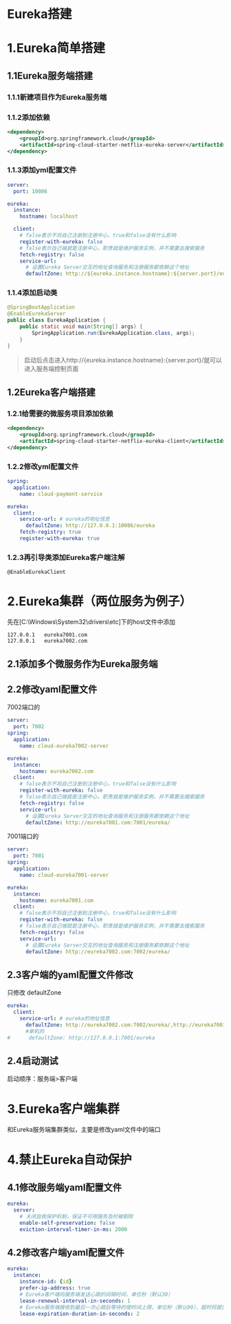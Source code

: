 # Eureka搭建

# 1.Eureka简单搭建

## 1.1Eureka服务端搭建

### 1.1.1新建项目作为Eureka服务端

### 1.1.2添加依赖
```xml
<dependency>
    <groupId>org.springframework.cloud</groupId>
    <artifactId>spring-cloud-starter-netflix-eureka-server</artifactId>
</dependency>
```

### 1.1.3添加yml配置文件
```yaml
server:
  port: 10086

eureka:
  instance:
    hostname: localhost

  client:
    # false表示不将自己注册到注册中心，true和false没有什么影响
    register-with-eureka: false
    # false表示自己端就是注册中心，职责就是维护服务实例，并不需要去搜索服务
    fetch-registry: false
    service-url:
      # 设置Eureka Server交互的地址查询服务和注册服务都依赖这个地址
      defaultZone: http://${eureka.instance.hostname}:${server.port}/eureka/

```

### 1.1.4添加启动类
```java
@SpringBootApplication
@EnableEurekaServer
public class EurekaApplication {
    public static void main(String[] args) {
        SpringApplication.run(EurekaApplication.class, args);
    }
}
```
> 启动后点击进入http://{eureka.instance.hostname}:{server.port}/就可以进入服务端控制页面

## 1.2Eureka客户端搭建
### 1.2.1给需要的微服务项目添加依赖
```xml
<dependency>
    <groupId>org.springframework.cloud</groupId>
    <artifactId>spring-cloud-starter-netflix-eureka-client</artifactId>
</dependency>
```

### 1.2.2修改yml配置文件
```yaml
spring:
  application:
    name: cloud-payment-service

eureka:
  client:
    service-url: # eureka的地址信息
      defaultZone: http://127.0.0.1:10086/eureka
    fetch-registry: true
    register-with-eureka: true
```

### 1.2.3再引导类添加Eureka客户端注解
    @EnableEurekaClient


# 2.Eureka集群（两位服务为例子）
先在[C:\Windows\System32\drivers\etc]下的host文件中添加
    
    127.0.0.1	eureka7001.com
    127.0.0.1	eureka7002.com

## 2.1添加多个微服务作为Eureka服务端


## 2.2修改yaml配置文件
7002端口的
```yaml
server:
  port: 7002
spring:
  application:
    name: cloud-eureka7002-server

eureka:
  instance:
    hostname: eureka7002.com
  client:
    # false表示不将自己注册到注册中心，true和false没有什么影响
    register-with-eureka: false
    # false表示自己端就是注册中心，职责就是维护服务实例，并不需要去搜索服务
    fetch-registry: false
    service-url:
      # 设置Eureka Server交互的地址查询服务和注册服务都依赖这个地址
      defaultZone: http://eureka7001.com:7001/eureka/

```
7001端口的
```yaml
server:
  port: 7001
spring:
  application:
    name: cloud-eureka7001-server

eureka:
  instance:
    hostname: eureka7001.com
  client:
    # false表示不将自己注册到注册中心，true和false没有什么影响
    register-with-eureka: false
    # false表示自己端就是注册中心，职责就是维护服务实例，并不需要去搜索服务
    fetch-registry: false
    service-url:
      # 设置Eureka Server交互的地址查询服务和注册服务都依赖这个地址
      defaultZone: http://eureka7002.com:7002/eureka/

```

## 2.3客户端的yaml配置文件修改
只修改 defaultZone
```yaml
eureka:
  client:
    service-url: # eureka的地址信息
      defaultZone: http://eureka7002.com:7002/eureka/,http://eureka7001.com:7001/eureka/
      #单机的
#      defaultZone: http://127.0.0.1:7001/eureka
```

## 2.4启动测试
启动顺序：服务端>客户端

# 3.Eureka客户端集群
和Eureka服务端集群类似，主要是修改yaml文件中的端口

# 4.禁止Eureka自动保护

## 4.1修改服务端yaml配置文件
```yaml
eureka:
  server:
    # 关闭自我保护机制，保证不可用服务及时被剔除
    enable-self-preservation: false
    eviction-interval-timer-in-ms: 2000
```
## 4.2修改客户端yaml配置文件
```yaml
eureka:
  instance:
    instance-id: {id}
    prefer-ip-address: true
    # Eureka客户端向服务端发送心跳的间隔时间，单位秒（默认30）
    lease-renewal-interval-in-seconds: 1
    # Eureka服务端接收到最后一次心跳后等待的使时间上限，单位秒（默认90），超时将提出服务
    lease-expiration-duration-in-seconds: 2
    

```